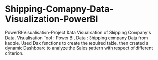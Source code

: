 # Shipping-Comapny-Data-Visualization-PowerBI
PowerBI-Visualisation-Project
Data Visualisation of Shipping Company's Data.
Visualisation Tool : Power BI,
Data : Shipping company Data from kaggle,
Used Dax functions to create the required table, then created a dynamic Dashboard to analyze the Sales pattern with respect of different criterion.
